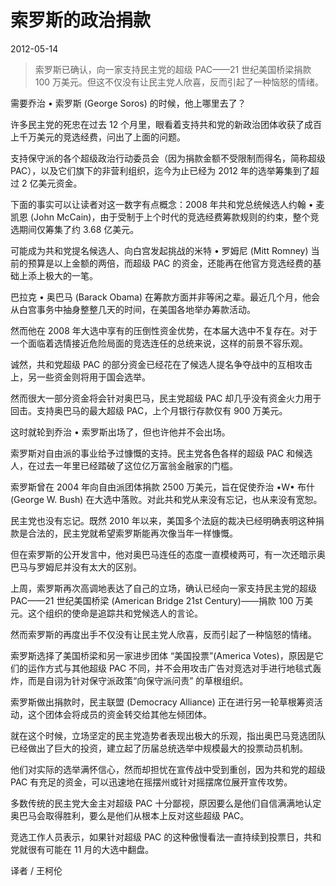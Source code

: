 # 索罗斯的政治捐款 

2012-05-14

> 索罗斯已确认，向一家支持民主党的超级 PAC——21 世纪美国桥梁捐款 100 万美元。但这不仅没有让民主党人欣喜，反而引起了一种恼怒的情绪。
>

需要乔治 • 索罗斯 (George Soros) 的时候，他上哪里去了？

许多民主党的死忠在过去 12 个月里，眼看着支持共和党的新政治团体收获了成百上千万美元的竞选经费，问出了上面的问题。

支持保守派的各个超级政治行动委员会（因为捐款金额不受限制而得名，简称超级 PAC），以及它们旗下的非营利组织，迄今为止已经为 2012 年的选举筹集到了超过 2 亿美元资金。

下面的事实可以让读者对这一数字有点概念：2008 年共和党总统候选人约翰 • 麦凯恩 (John McCain)，由于受制于上个时代的竞选经费筹款规则的约束，整个竞选期间仅筹集了约 3.68 亿美元。

可能成为共和党提名候选人、向白宫发起挑战的米特 • 罗姆尼 (Mitt Romney) 当前的预算是以上金额的两倍，而超级 PAC 的资金，还能再在他官方竞选经费的基础上添上极大的一笔。

巴拉克 • 奥巴马 (Barack Obama) 在筹款方面并非等闲之辈。最近几个月，他会从白宫事务中抽身整整几天的时间，在美国各地举办筹款活动。

然而他在 2008 年大选中享有的压倒性资金优势，在本届大选中不复存在。对于一个面临着选情接近危险局面的竞选连任的总统来说，这样的前景不容乐观。

诚然，共和党超级 PAC 的部分资金已经花在了候选人提名争夺战中的互相攻击上，另一些资金则将用于国会选举。

然而很大一部分资金将会针对奥巴马，民主党超级 PAC 却几乎没有资金火力用于回击。支持奥巴马的最大超级 PAC，上个月银行存款仅有 900 万美元。

这时就轮到乔治 • 索罗斯出场了，但也许他并不会出场。

索罗斯对自由派的事业给予过慷慨的支持。民主党各色各样的超级 PAC 和候选人，在过去一年里已经踏破了这位亿万富翁金融家的门槛。

索罗斯曾在 2004 年向自由派团体捐款 2500 万美元，旨在促使乔治 •W• 布什 (George W. Bush) 在大选中落败。对此共和党从来没有忘记，也从来没有宽恕。

民主党也没有忘记。既然 2010 年以来，美国多个法庭的裁决已经明确表明这种捐款是合法的，民主党就希望索罗斯能再次像当年一样慷慨。

但在索罗斯的公开发言中，他对奥巴马连任的态度一直模棱两可，有一次还暗示奥巴马与罗姆尼并没有太大的区别。

上周，索罗斯再次高调地表达了自己的立场，确认已经向一家支持民主党的超级 PAC——21 世纪美国桥梁 (American Bridge 21st Century)——捐款 100 万美元。这个组织的使命是追踪共和党候选人的言论。

然而索罗斯的再度出手不仅没有让民主党人欣喜，反而引起了一种恼怒的情绪。

索罗斯选择了美国桥梁和另一家进步团体 “美国投票”(America Votes)，原因是它们的运作方式与其他超级 PAC 不同，并不会用攻击广告对竞选对手进行地毯式轰炸，而是自诩为针对保守派政策“向保守派问责” 的草根组织。

索罗斯做出捐款时，民主联盟 (Democracy Alliance) 正在进行另一轮草根筹资活动，这个团体会将成员的资金转交给其他左倾团体。

就在这个时候，立场坚定的民主党造势者表现出极大的乐观，指出奥巴马竞选团队已经做出了巨大的投资，建立起了历届总统选举中规模最大的投票动员机制。

他们对实际的选举满怀信心，然而却担忧在宣传战中受到重创，因为共和党的超级 PAC 有充足的资金，可以迅速地在摇摆州或针对摇摆席位展开宣传攻势。

多数传统的民主党大金主对超级 PAC 十分鄙视，原因要么是他们自信满满地认定奥巴马会取得胜利，要么是他们从根本上反对这些超级 PAC。

竞选工作人员表示，如果针对超级 PAC 的这种傲慢看法一直持续到投票日，共和党就很有可能在 11 月的大选中翻盘。

译者 / 王柯伦
